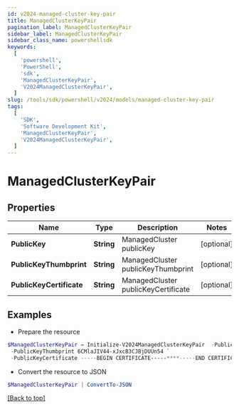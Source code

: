 ```yaml
---
id: v2024-managed-cluster-key-pair
title: ManagedClusterKeyPair
pagination_label: ManagedClusterKeyPair
sidebar_label: ManagedClusterKeyPair
sidebar_class_name: powershellsdk
keywords:
  [
    'powershell',
    'PowerShell',
    'sdk',
    'ManagedClusterKeyPair',
    'V2024ManagedClusterKeyPair',
  ]
slug: /tools/sdk/powershell/v2024/models/managed-cluster-key-pair
tags:
  [
    'SDK',
    'Software Development Kit',
    'ManagedClusterKeyPair',
    'V2024ManagedClusterKeyPair',
  ]
---
```


# ManagedClusterKeyPair

## Properties

| Name | Type | Description | Notes |
| --- | --- | --- | --- |
| **PublicKey** | **String** | ManagedCluster publicKey | [optional] |
| **PublicKeyThumbprint** | **String** | ManagedCluster publicKeyThumbprint | [optional] |
| **PublicKeyCertificate** | **String** | ManagedCluster publicKeyCertificate | [optional] |

## Examples

- Prepare the resource

```powershell
$ManagedClusterKeyPair = Initialize-V2024ManagedClusterKeyPair  -PublicKey -----BEGIN PUBLIC KEY-----******-----END PUBLIC KEY----- `
 -PublicKeyThumbprint 6CMlaJIV44-xJxcB3CJBjDUUn54 `
 -PublicKeyCertificate -----BEGIN CERTIFICATE-----****-----END CERTIFICATE-----
```

- Convert the resource to JSON

```powershell
$ManagedClusterKeyPair | ConvertTo-JSON
```

[[Back to top]](#)
